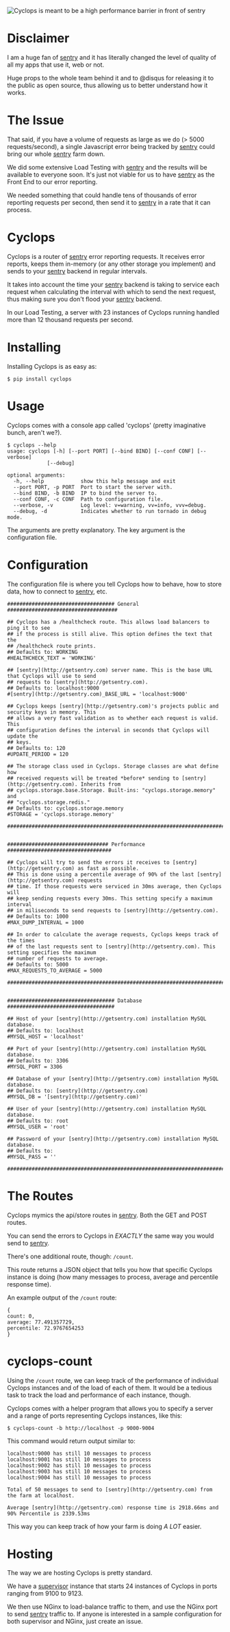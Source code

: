 ![Cyclops is meant to be a high performance barrier in front of [sentry](http://getsentry.com)](/logo.png)

Disclaimer
==========

I am a huge fan of [sentry](http://getsentry.com) and it has literally changed the level of quality of all my apps that use it, web or not.

Huge props to the whole team behind it and to @disqus for releasing it to the public as open source, thus allowing us to better understand how it works.

The Issue
=========

That said, if you have a volume of requests as large as we do (> 5000 requests/second), a single Javascript error being tracked by [sentry](http://getsentry.com) could bring our whole [sentry](http://getsentry.com) farm down.

We did some extensive Load Testing with [sentry](http://getsentry.com) and the results will be available to everyone soon. It's just not viable for us to have [sentry](http://getsentry.com) as the Front End to our error reporting.

We needed something that could handle tens of thousands of error reporting requests per second, then send it to [sentry](http://getsentry.com) in a rate that it can process.

Cyclops
=======

Cyclops is a router of [sentry](http://getsentry.com) error reporting requests. It receives error reports, keeps them in-memory (or any other storage you implement) and sends to your [sentry](http://getsentry.com) backend in regular intervals.

It takes into account the time your [sentry](http://getsentry.com) backend is taking to service each request when calculating the interval with which to send the next request, thus making sure you don't flood your [sentry](http://getsentry.com) backend.

In our Load Testing, a server with 23 instances of Cyclops running handled more than 12 thousand requests per second.

Installing
==========

Installing Cyclops is as easy as:

    $ pip install cyclops

Usage
=====

Cyclops comes with a console app called 'cyclops' (pretty imaginative bunch, aren't we?).

    $ cyclops --help
    usage: cyclops [-h] [--port PORT] [--bind BIND] [--conf CONF] [--verbose]
                 [--debug]

    optional arguments:
      -h, --help            show this help message and exit
      --port PORT, -p PORT  Port to start the server with.
      --bind BIND, -b BIND  IP to bind the server to.
      --conf CONF, -c CONF  Path to configuration file.
      --verbose, -v         Log level: v=warning, vv=info, vvv=debug.
      --debug, -d           Indicates whether to run tornado in debug mode.

The arguments are pretty explanatory. The key argument is the configuration file.

Configuration
=============

The configuration file is where you tell Cyclops how to behave, how to store data, how to connect to [sentry](http://getsentry.com), etc.

    ################################### General ####################################

    ## Cyclops has a /healthcheck route. This allows load balancers to ping it to see
    ## if the process is still alive. This option defines the text that the
    ## /healthcheck route prints.
    ## Defaults to: WORKING
    #HEALTHCHECK_TEXT = 'WORKING'

    ## [sentry](http://getsentry.com) server name. This is the base URL that Cyclops will use to send
    ## requests to [sentry](http://getsentry.com).
    ## Defaults to: localhost:9000
    #[sentry](http://getsentry.com)_BASE_URL = 'localhost:9000'

    ## Cyclops keeps [sentry](http://getsentry.com)'s projects public and security keys in memory. This
    ## allows a very fast validation as to whether each request is valid. This
    ## configuration defines the interval in seconds that Cyclops will update the
    ## keys.
    ## Defaults to: 120
    #UPDATE_PERIOD = 120

    ## The storage class used in Cyclops. Storage classes are what define how
    ## received requests will be treated *before* sending to [sentry](http://getsentry.com). Inherits from
    ## cyclops.storage.base.Storage. Built-ins: "cyclops.storage.memory" and
    ## "cyclops.storage.redis."
    ## Defaults to: cyclops.storage.memory
    #STORAGE = 'cyclops.storage.memory'

    ################################################################################


    ################################# Performance ##################################

    ## Cyclops will try to send the errors it receives to [sentry](http://getsentry.com) as fast as possible.
    ## This is done using a percentile average of 90% of the last [sentry](http://getsentry.com) requests
    ## time. If those requests were serviced in 30ms average, then Cyclops will
    ## keep sending requests every 30ms. This setting specify a maximum interval
    ## in miliseconds to send requests to [sentry](http://getsentry.com).
    ## Defaults to: 1000
    #MAX_DUMP_INTERVAL = 1000

    ## In order to calculate the average requests, Cyclops keeps track of the times
    ## of the last requests sent to [sentry](http://getsentry.com). This setting specifies the maximum
    ## number of requests to average.
    ## Defaults to: 5000
    #MAX_REQUESTS_TO_AVERAGE = 5000

    ################################################################################


    ################################### Database ###################################

    ## Host of your [sentry](http://getsentry.com) installation MySQL database.
    ## Defaults to: localhost
    #MYSQL_HOST = 'localhost'

    ## Port of your [sentry](http://getsentry.com) installation MySQL database.
    ## Defaults to: 3306
    #MYSQL_PORT = 3306

    ## Database of your [sentry](http://getsentry.com) installation MySQL database.
    ## Defaults to: [sentry](http://getsentry.com)
    #MYSQL_DB = '[sentry](http://getsentry.com)'

    ## User of your [sentry](http://getsentry.com) installation MySQL database.
    ## Defaults to: root
    #MYSQL_USER = 'root'

    ## Password of your [sentry](http://getsentry.com) installation MySQL database.
    ## Defaults to: 
    #MYSQL_PASS = ''

    ################################################################################

The Routes
==========

Cyclops mymics the api/store routes in [sentry](http://getsentry.com). Both the GET and POST routes.

You can send the errors to Cyclops in *EXACTLY* the same way you would send to [sentry](http://getsentry.com).

There's one additional route, though: `/count`.

This route returns a JSON object that tells you how that specific Cyclops instance is doing (how many messages to process, average and percentile response time).

An example output of the `/count` route:

    {
    count: 0,
    average: 77.491357729,
    percentile: 72.9767654253
    }

cyclops-count
=============

Using the `/count` route, we can keep track of the performance of individual Cyclops instances and of the load of each of them. It would be a tedious task to track the load and performance of each instance, though.

Cyclops comes with a helper program that allows you to specify a server and a range of ports representing Cyclops instances, like this:

    $ cyclops-count -b http://localhost -p 9000-9004

This command would return output similar to:

    localhost:9000 has still 10 messages to process
    localhost:9001 has still 10 messages to process
    localhost:9002 has still 10 messages to process
    localhost:9003 has still 10 messages to process
    localhost:9004 has still 10 messages to process

    Total of 50 messages to send to [sentry](http://getsentry.com) from the farm at localhost.

    Average [sentry](http://getsentry.com) response time is 2918.66ms and 90% Percentile is 2339.53ms

This way you can keep track of how your farm is doing *A LOT* easier.

Hosting
=======

The way we are hosting Cyclops is pretty standard.

We have a [supervisor](http://supervisord.org/) instance that starts 24 instances of Cyclops in ports ranging from 9100 to 9123.

We then use NGinx to load-balance traffic to them, and use the NGinx port to send [sentry](http://getsentry.com) traffic to. If anyone is interested in a sample configuration for both supervisor and NGinx, just create an issue.

